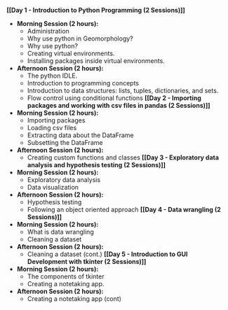 
**[[Day 1 - Introduction to Python Programming (2 Sessions)]]**
- **Morning Session (2 hours):**
    - Administration
    - Why use python in Geomorphology?
    - Why use python?
    - Creating virtual environments.
    - Installing packages inside virtual environments.
- **Afternoon Session (2 hours):**
	- The python IDLE.
    - Introduction to programming concepts
    - Introduction to data structures: lists, tuples, dictionaries, and sets.
    - Flow control using conditional functions
**[[Day 2 - Importing packages and working with csv files in pandas (2 Sessions)]]**
- **Morning Session (2 hours):**
	- Importing packages
	- Loading csv files
	- Extracting data about the DataFrame
	- Subsetting the DataFrame
- **Afternoon Session (2 hours):**
	- Creating custom functions and classes
**[[Day 3 - Exploratory data analysis and hypothesis testing  (2 Sessions)]]**
- **Morning Session (2 hours):**
	- Exploratory data analysis
	- Data visualization
- **Afternoon Session (2 hours):**
	- Hypothesis testing
	- Following an object oriented approach
**[[Day 4 - Data wrangling (2 Sessions)]]**
- **Morning Session (2 hours):**
	- What is data wrangling
	- Cleaning a dataset
- **Afternoon Session (2 hours):**
	- Cleaning a dataset (cont.)
**[[Day 5 - Introduction to GUI Development with tkinter (2 Sessions)]]**
- **Morning Session (2 hours):**
	- The components of tkinter
	- Creating a notetaking app.
- **Afternoon Session (2 hours):**
	- Creating a notetaking app (cont)

